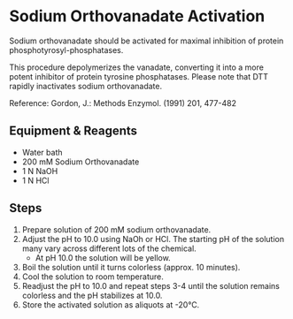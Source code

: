 # Sodium Orthovanadate Activation

Sodium orthovanadate should be activated for maximal inhibition of protein
phosphotyrosyl-phosphatases.

This procedure depolymerizes the vanadate, converting it into a more potent
inhibitor of protein tyrosine phosphatases. Please note that DTT rapidly
inactivates sodium orthovanadate.

Reference: Gordon, J.: Methods Enzymol. (1991) 201, 477-482

## Equipment & Reagents

* Water bath
* 200 mM Sodium Orthovanadate
* 1 N NaOH
* 1 N HCl

## Steps

1. Prepare solution of 200 mM sodium orthovanadate.
2. Adjust the pH to 10.0 using NaOh or HCl. The starting pH of the solution
   many vary across different lots of the chemical.
    * At pH 10.0 the solution will be yellow.
3. Boil the solution until it turns colorless (approx. 10 minutes).
4. Cool the solution to room temperature.
5. Readjust the pH to 10.0 and repeat steps 3-4 until the solution remains
   colorless and the pH stabilizes at 10.0.
6. Store the activated solution as aliquots at -20°C.
